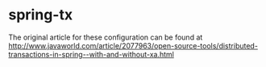 spring-tx
=========

The original article for these configuration can be found at http://www.javaworld.com/article/2077963/open-source-tools/distributed-transactions-in-spring--with-and-without-xa.html